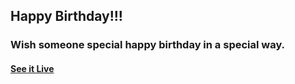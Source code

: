 ## Happy Birthday!!!

### Wish someone special happy birthday in a special way.

#### [See it Live](https://antran996.github.io/happy-birthday-an-tran/)

